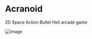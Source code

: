 # Acranoid

2D Space Action Bullet Hell arcade game

![image](https://user-images.githubusercontent.com/23304543/190355026-d50d4a3a-3370-4771-9ca2-f24e526f7cd5.png)
